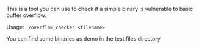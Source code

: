 This is a tool you can use to check if a simple binary is vulnerable to basic buffer overflow.

Usage:
`./overflow_checker <filename>`

You can find some binaries as demo in the test:files directory
